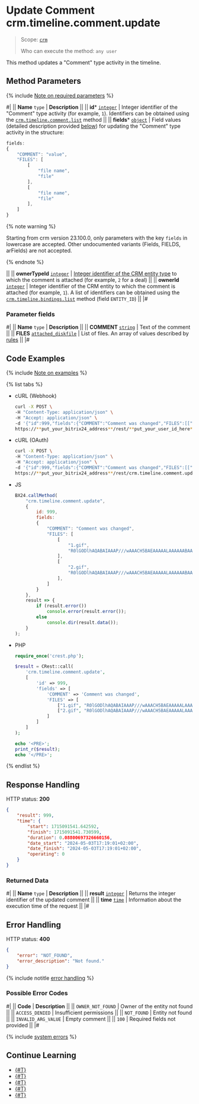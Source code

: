 # Update Comment crm.timeline.comment.update

> Scope: [`crm`](../../../scopes/permissions.md)
>
> Who can execute the method: `any user`

This method updates a "Comment" type activity in the timeline.

## Method Parameters

{% include [Note on required parameters](../../../../_includes/required.md) %}

#|
|| **Name**
`type` | **Description** ||
|| **id***
[`integer`](../../../data-types.md) | Integer identifier of the "Comment" type activity (for example, `1`). Identifiers can be obtained using the [`crm.timeline.comment.list`](./crm-timeline-comment-list.md) method ||
|| **fields***
[`object`](../../../data-types.md) | Field values (detailed description provided [below](#parametr-fields)) for updating the "Comment" type activity in the structure:

```js
fields:
{
    "COMMENT": "value",
    "FILES": [
        [
            "file name", 
            "file"
        ],
        [
            "file name",
            "file"
        ],
    ]
}
```

{% note warning %}

Starting from crm version 23.100.0, only parameters with the key `fields` in lowercase are accepted. Other undocumented variants (Fields, FIELDS, arFields) are not accepted.

{% endnote %}

||
|| **ownerTypeId**
[`integer`](../../data-types.md) | [Integer identifier of the CRM entity type](../../data-types.md#object_type) to which the comment is attached (for example, `2` for a deal) ||
|| **ownerId**
[`integer`](../../../data-types.md) | Integer identifier of the CRM entity to which the comment is attached (for example, `1`). A list of identifiers can be obtained using the [`crm.timeline.bindings.list`](../bindings/crm-timeline-bindings-list.md) method (field `ENTITY_ID`) ||
|#

### Parameter fields

#|
|| **Name**
`type` | **Description** ||
|| **COMMENT**
[`string`](../../../data-types.md) | Text of the comment ||
|| **FILES**
[`attached_diskfile`](../../../data-types.md) | List of files. An array of values described by [rules](../../../files/how-to-update-files.md) ||
|#

## Code Examples

{% include [Note on examples](../../../../_includes/examples.md) %}

{% list tabs %}

- cURL (Webhook)

    ```bash
    curl -X POST \
    -H "Content-Type: application/json" \
    -H "Accept: application/json" \
    -d '{"id":999,"fields":{"COMMENT":"Comment was changed","FILES":[["1.gif","R0lGODlhAQABAIAAAP///wAAACH5BAEAAAAALAAAAAABAAEAAAICRAEAOw=="],["2.gif","R0lGODlhAQABAIAAAP///wAAACH5BAEAAAAALAAAAAABAAEAAAICRAEAOw=="]]}}' \
    https://**put_your_bitrix24_address**/rest/**put_your_user_id_here**/**put_your_webhook_here**/crm.timeline.comment.update
    ```

- cURL (OAuth)

    ```bash
    curl -X POST \
    -H "Content-Type: application/json" \
    -H "Accept: application/json" \
    -d '{"id":999,"fields":{"COMMENT":"Comment was changed","FILES":[["1.gif","R0lGODlhAQABAIAAAP///wAAACH5BAEAAAAALAAAAAABAAEAAAICRAEAOw=="],["2.gif","R0lGODlhAQABAIAAAP///wAAACH5BAEAAAAALAAAAAABAAEAAAICRAEAOw=="]]},"auth":"**put_access_token_here**"}' \
    https://**put_your_bitrix24_address**/rest/crm.timeline.comment.update
    ```

- JS

    ```js
    BX24.callMethod(
        "crm.timeline.comment.update",
        {
            id: 999,
            fields:
            {
                "COMMENT": "Comment was changed",
                "FILES": [
                    [
                        "1.gif", 
                        "R0lGODlhAQABAIAAAP///wAAACH5BAEAAAAALAAAAAABAAEAAAICRAEAOw=="
                    ],
                    [
                        "2.gif",
                        "R0lGODlhAQABAIAAAP///wAAACH5BAEAAAAALAAAAAABAAEAAAICRAEAOw=="
                    ],
                ]
            }
        },
        result => {
            if (result.error())
                console.error(result.error());
            else
                console.dir(result.data());
        }
    );
    ```

- PHP

    ```php
    require_once('crest.php');

    $result = CRest::call(
        'crm.timeline.comment.update',
        [
            'id' => 999,
            'fields' => [
                'COMMENT' => 'Comment was changed',
                'FILES' => [
                    ["1.gif", "R0lGODlhAQABAIAAAP///wAAACH5BAEAAAAALAAAAAABAAEAAAICRAEAOw=="],
                    ["2.gif", "R0lGODlhAQABAIAAAP///wAAACH5BAEAAAAALAAAAAABAAEAAAICRAEAOw=="]
                ]
            ]
        ]
    );

    echo '<PRE>';
    print_r($result);
    echo '</PRE>';
    ```

{% endlist %}

## Response Handling

HTTP status: **200**

```json
{
    "result": 999,
    "time": {
        "start": 1715091541.642592,
        "finish": 1715091541.730599,
        "duration": 0.08800697326660156,
        "date_start": "2024-05-03T17:19:01+02:00",
        "date_finish": "2024-05-03T17:19:01+02:00",
        "operating": 0
    }
}
```

### Returned Data

#|
|| **Name**
`type` | **Description** ||
|| **result**
[`integer`](../../../data-types.md) | Returns the integer identifier of the updated comment ||
|| **time**
[`time`](../../../data-types.md) | Information about the execution time of the request ||
|#

## Error Handling

HTTP status: **400**

```json
{
    "error": "NOT_FOUND",
    "error_description": "Not found."
}
```

{% include notitle [error handling](../../../../_includes/error-info.md) %}

### Possible Error Codes

#|
|| **Code** | **Description** ||
|| `OWNER_NOT_FOUND` | Owner of the entity not found ||
|| `ACCESS_DENIED` | Insufficient permissions ||
|| `NOT_FOUND` | Entity not found ||
|| `INVALID_ARG_VALUE` | Empty comment ||
|| `100` | Required fields not provided ||
|#

{% include [system errors](../../../../_includes/system-errors.md) %}

## Continue Learning 

- [{#T}](./crm-timeline-comment-add.md)
- [{#T}](./crm-timeline-comment-get.md)
- [{#T}](./crm-timeline-comment-list.md)
- [{#T}](./crm-timeline-comment-delete.md)
- [{#T}](./crm-timeline-comment-fields.md)